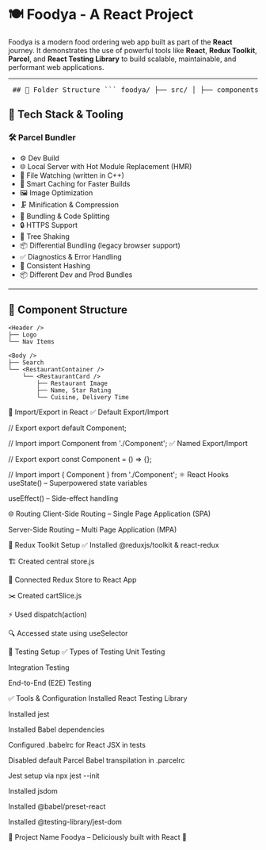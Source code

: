 # 🍽️ Foodya - A  React Project

Foodya is a modern food ordering web app built as part of the **React** journey. It demonstrates the use of powerful tools like **React**, **Redux Toolkit**, **Parcel**, and **React Testing Library** to build scalable, maintainable, and performant web applications.

---

<pre> ## 📁 Folder Structure ``` foodya/ ├── src/ │ ├── components/ │ │ ├── Header.jsx │ │ ├── Body.jsx │ │ ├── RestaurantCard.jsx │ │ ├── RestaurantContainer.jsx │ │ └── Footer.jsx │ ├── redux/ │ │ ├── store.js │ │ └── cartSlice.js │ ├── App.jsx │ └── index.js ├── __tests__/ │ └── App.test.jsx ├── .babelrc ├── .parcelrc ├── jest.config.js ├── package.json └── README.md ``` </pre>

## 🚀 Tech Stack & Tooling

### 🛠️ Parcel Bundler

- ⚙️ Dev Build
- 🌐 Local Server with Hot Module Replacement (HMR)
- 📂 File Watching (written in C++)
- 🧠 Smart Caching for Faster Builds
- 🖼️ Image Optimization
- 🗜️ Minification & Compression
- 🧩 Bundling & Code Splitting
- 🔒 HTTPS Support
- 🌲 Tree Shaking
- 📦 Differential Bundling (legacy browser support)
- ✅ Diagnostics & Error Handling
- 🔁 Consistent Hashing
- 📦 Different Dev and Prod Bundles

---

## 🧩 Component Structure


```
<Header />
├── Logo
└── Nav Items

<Body />
├── Search
└── <RestaurantContainer />
    └── <RestaurantCard />
        ├── Restaurant Image
        ├── Name, Star Rating
        └── Cuisine, Delivery Time

```
🔄 Import/Export in React
✅ Default Export/Import

// Export
export default Component;

// Import
import Component from './Component';
✅ Named Export/Import

// Export
export const Component = () => {};

// Import
import { Component } from './Component';
⚛️ React Hooks
useState() – Superpowered state variables

useEffect() – Side-effect handling

🌐 Routing
Client-Side Routing – Single Page Application (SPA)

Server-Side Routing – Multi Page Application (MPA)

🧰 Redux Toolkit Setup
✅ Installed @reduxjs/toolkit & react-redux

🏗️ Created central store.js

🔌 Connected Redux Store to React App

✂️ Created cartSlice.js

⚡ Used dispatch(action)

🔍 Accessed state using useSelector

🧪 Testing Setup
✅ Types of Testing
Unit Testing

Integration Testing

End-to-End (E2E) Testing

✅ Tools & Configuration
Installed React Testing Library

Installed jest

Installed Babel dependencies

Configured .babelrc for React JSX in tests

Disabled default Parcel Babel transpilation in .parcelrc

Jest setup via npx jest --init

Installed jsdom

Installed @babel/preset-react

Installed @testing-library/jest-dom

📌 Project Name
Foodya – Deliciously built with React 🍱
